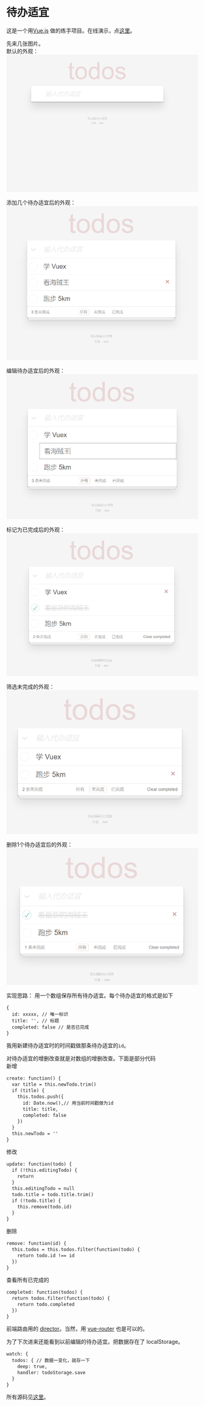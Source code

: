 # 待办适宜
这是一个用[Vue.js](https://cn.vuejs.org/) 做的练手项目。在线演示，点[这里](https://iamjoel.github.io/todolist/)。

先来几张图片。  
默认的外观：  
![](showcase/init.png)

添加几个待办适宜后的外观：  
![](showcase/add.png)

编辑待办适宜后的外观：  
![](showcase/edit.png)

标记为已完成后的外观：  
![](showcase/mark-it-done.png)

筛选未完成的外观：  
![](showcase/filter.png)

删除1个待办适宜后的外观：  
![](showcase/removed.png)

实现思路：
用一个数组保存所有待办适宜。每个待办适宜的格式是如下
```
{
  id: xxxxx, // 唯一标识
  title: '', // 标题
  completed: false // 是否已完成
}
```

我用新建待办适宜时的时间戳做那条待办适宜的`id`。

对待办适宜的增删改查就是对数组的增删改查。下面是部分代码  
新增
```
create: function() {
  var title = this.newTodo.trim()
  if (title) {
    this.todos.push({
      id: Date.now(),// 用当前时间戳做为id
      title: title,
      completed: false
    })
  }
  this.newTodo = ''
}
```

修改
```
update: function(todo) {
  if (!this.editingTodo) {
    return
  }
  this.editingTodo = null
  todo.title = todo.title.trim()
  if (!todo.title) {
    this.remove(todo.id)
  }
}
```

删除
```
remove: function(id) {
  this.todos = this.todos.filter(function(todo) {
    return todo.id !== id
  })
}
```

查看所有已完成的
```
completed: function(todos) {
  return todos.filter(function(todo) {
    return todo.completed
  })
}
```

前端路由用的 [director](https://github.com/flatiron/director)。当然，用 [vue-router](https://router.vuejs.org/zh-cn/index.html) 也是可以的。

为了下次进来还能看到以前编辑的待办适宜。把数据存在了 localStorage。
```
watch: {
  todos: { // 数据一变化，就存一下
    deep: true,
    handler: todoStorage.save
  }
}
```

所有源码见[这里](https://github.com/iamjoel/todolist)。

